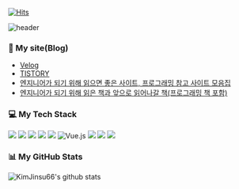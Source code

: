 [![Hits](https://hits.seeyoufarm.com/api/count/incr/badge.svg?url=https%3A%2F%2Fgithub.com%2FKimJinsu66&count_bg=%2379C83D&title_bg=%23555555&icon=&icon_color=%23E7E7E7&title=hits&edge_flat=false)](https://hits.seeyoufarm.com)

![header](https://capsule-render.vercel.app/api?type=soft&color=DDFFE5&height=300&section=header&text=Hi%20My%20name%20is%20Jinsu%20Kim%20👋&fontSize=45)

### 📰 My site(Blog)

- [Velog](https://velog.io/@jinsu6688)
- [TISTORY](https://jinsukim66.tistory.com/)
- [엔지니어가 되기 위해 읽으면 좋은 사이트, 프로그래밍 참고 사이트 모음집](https://jinsukim66.tistory.com/399)
- [엔지니어가 되기 위해 읽은 책과 앞으로 읽어나갈 책(프로그래밍 책 포함)](https://jinsukim66.tistory.com/400)

### 💻 My Tech Stack

<img src="https://img.shields.io/badge/Ruby-CC342D?style=flat-square&logo=Ruby&logoColor=white"/></a>
<img src="https://img.shields.io/badge/Ruby_on_Rails-CC0000?style=flat-square&logo=ruby-on-rails&logoColor=white"/></a>
<img src="https://img.shields.io/badge/PostgreSQL-336791?style=flat-square&logo=PostgreSQL&logoColor=white"/></a>
<img src="https://img.shields.io/badge/Python-3766AB?style=flat-square&logo=Python&logoColor=white"/></a>
<img src="https://img.shields.io/badge/JavaScript-F7DF1E?style=flat-square&logo=JavaScript&logoColor=white"/></a>
<img alt="Vue.js" src="https://img.shields.io/badge/vuejs%20-%2335495e.svg?&style=flat-square&logo=vue.js&logoColor=%234FC08D"/>
<img src="https://img.shields.io/badge/HTML5-E34F26?style=flat-square&logo=HTML5&logoColor=white"/></a>
<img src="https://img.shields.io/badge/Java-007396?style=flat-square&logo=Java&logoColor=white"/></a>
<img src="https://img.shields.io/badge/MySQL-4479A1?style=flat-square&logo=MySQL&logoColor=white"/></a>

### 📊 My GitHub Stats

![KimJinsu66's github stats](https://github-readme-stats.vercel.app/api?username=KimJinsu66&show_icons=true&theme=radical&count_private=true)



<!--
**KimJinsu66/KimJinsu66** is a ✨ _special_ ✨ repository because its `README.md` (this file) appears on your GitHub profile.

Here are some ideas to get you started:

- 🔭 I’m currently working on ...
- 🌱 I’m currently learning ...
- 👯 I’m looking to collaborate on ...
- 🤔 I’m looking for help with ...
- 💬 Ask me about ...
- 📫 How to reach me: ...
- 😄 Pronouns: ...
- ⚡ Fun fact: ...
-->
